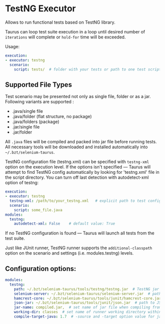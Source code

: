 # TestNG Executor
Allows to run functional tests based on TestNG library.

Taurus can loop test suite execution in a loop until desired number of `iterations` will complete or `hold-for` time
will be exceeded.

Usage:
```yaml
execution:
- executor: testng  
  scenario:
    script: tests/  # folder with your tests or path to one test script
```

## Supported File Types

Test scenario may be presented not only as single file, folder or as a jar. Following variants are supported :

  - .java/single file
  - .java/folder (flat structure, no package)
  - .java/folders (package)
  - .jar/single file
  - .jar/folder

All `.java` files will be compiled and packed into jar file before running tests. All necessary tools will be
downloaded and installed automatically into `~/.bzt/selenium-taurus`.

TestNG configuration file (testng.xml) can be specified with `testng-xml` option on the execution level. If the options isn't specified — Taurus will attempt to find TestNG config automatically by looking for 'testng.xml' file in the script directory. You can turn off last detection with autodetect-xml option of testng:
```yaml
execution:
- executor: testng
  testng-xml: /path/to/your_testng.xml   # explicit path to test config
  scenario:
    script: some_file.java
modules:
  testng:
    autodetect-xml: False    # default value: True
```
If no TestNG configuration is found — Taurus will launch all tests from the test suite.

Just like JUnit runner, TestNG runner supports the `additional-classpath` option on the scenario and settings (i.e. modules.testng) levels.

## Configuration options:

```yaml
modules:
  testng:
    path: ~/.bzt/selenium-taurus/tools/testng/testng.jar  # TestNG jar
    selenium-server: ~/.bzt/selenium-taurus/selenium-server.jar  # path to Selenium Standalone Server
    hamcrest-core: ~/.bzt/selenium-taurus/tools/junit/hamcrest-core.jar  # path to Hamcrest lib
    json-jar: ~/.bzt/selenium-taurus/tools/junit/json.jar  # path to JSON lib
    jar-name: compiled.jar,  # set name of jar file when compiling from java source files 
    working-dir: classes  # set name of runner working directory within artifacts dir
    compile-target-java: 1.7  # -source and -target option value for javac
```
